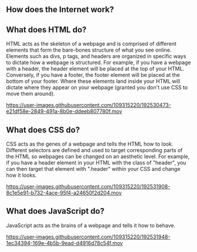 ## How does the Internet work?

## What does HTML do?
HTML acts as the skeleton of a webpage and is comprised of different elements that form the bare-bones structure of what you see online. Elements such as divs, p tags, and headers are organized in specific ways to dictate how a webpage is structured. For example, if you have a webpage with a header, the header element will be placed at the top of your HTML. Conversely, if you have a footer, the footer element will be placed at the bottom of your footer. Where these elements land inside your HTML will dictate where they appear on your webpage (granted you don't use CSS to move them around).

https://user-images.githubusercontent.com/109315220/192530473-e21df58e-2849-491a-8b0e-ddeeb807780f.mov

## What does CSS do?
CSS acts as the genes of a webpage and tells the HTML how to look. Different selectors are defined and used to target corresponding parts of the HTML so webpages can be changed on an aesthetic level. For example, if you have a header element in your HTML with the class of "header", you can then target that element with ".header" within your CSS and change how it looks. 

https://user-images.githubusercontent.com/109315220/192531908-8c1e5e91-b732-4ace-95f4-a24650f2d204.mov

## What does JavaScript do?
JavaScript acts as the brains of a webpage and tells it how to behave. 

https://user-images.githubusercontent.com/109315220/192531948-1ec34394-169e-4b5b-9ead-d4916d78c54f.mov
